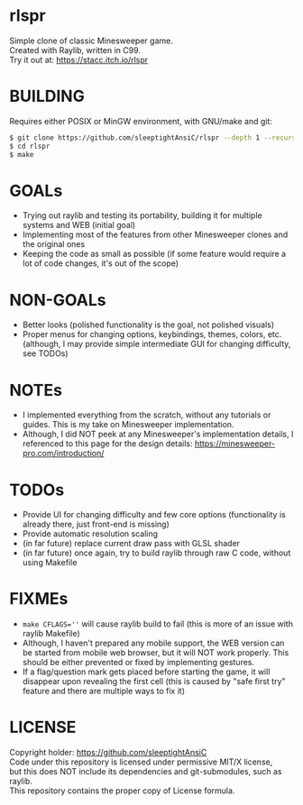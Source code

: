 # rlspr
Simple clone of classic Minesweeper game.\
Created with Raylib, written in C99. \
Try it out at: https://stacc.itch.io/rlspr

# BUILDING
Requires either POSIX or MinGW environment, with GNU/make and git:
```sh
$ git clone https://github.com/sleeptightAnsiC/rlspr --depth 1 --recursive --recurse-submodules --shallow-submodules
$ cd rlspr
$ make
```

# GOALs
- Trying out raylib and testing its portability, building it for multiple systems and WEB (initial goal)
- Implementing most of the features from other Minesweeper clones and the original ones
- Keeping the code as small as possible (if some feature would require a lot of code changes, it's out of the scope)

# NON-GOALs
- Better looks (polished functionality is the goal, not polished visuals)
- Proper menus for changing options, keybindings, themes, colors, etc. (although, I may provide simple intermediate GUI for changing difficulty, see TODOs)

# NOTEs
- I implemented everything from the scratch, without any tutorials or guides. This is my take on Minesweeper implementation.
- Although, I did NOT peek at any Minesweeper's implementation details, I referenced to this page for the design details: https://minesweeper-pro.com/introduction/

# TODOs
- Provide UI for changing difficulty and few core options (functionality is already there, just front-end is missing)
- Provide automatic resolution scaling
- (in far future) replace current draw pass with GLSL shader
- (in far future) once again, try to build raylib through raw C code, without using Makefile

# FIXMEs
- `make CFLAGS=''` will cause raylib build to fail (this is more of an issue with raylib Makefile)
- Although, I haven't prepared any mobile support, the WEB version can be started from mobile web browser, but it will NOT work properly. This should be either prevented or fixed by implementing gestures.
- If a flag/question mark gets placed before starting the game, it will disappear upon revealing the first cell (this is caused by "safe first try" feature and there are multiple ways to fix it)

# LICENSE
Copyright holder: https://github.com/sleeptightAnsiC \
Code under this repository is licensed under permissive MIT/X license, \
but this does NOT include its dependencies and git-submodules, such as raylib. \
This repository contains the proper copy of License formula.

